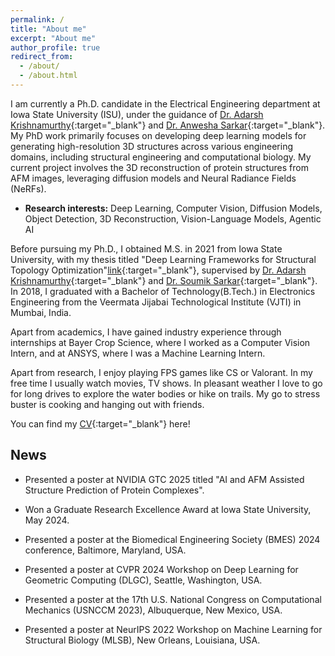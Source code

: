 ```yaml
---
permalink: /
title: "About me"
excerpt: "About me"
author_profile: true
redirect_from: 
  - /about/
  - /about.html
---
```


I am currently a Ph.D. candidate in the Electrical Engineering department at Iowa State University (ISU), under the guidance of [Dr. Adarsh Krishnamurthy](https://web.me.iastate.edu/idealab/p-krishnamurthy.html){:target="_blank"} and [Dr. Anwesha Sarkar](https://sites.google.com/iastate.edu/bacm-lab/team-and-contact?authuser=0){:target="_blank"}.  My PhD work primarily focuses on developing deep learning models for generating high-resolution 3D structures across various engineering domains, including structural engineering and computational biology. My current project involves the 3D reconstruction of protein structures from AFM images, leveraging diffusion models and Neural Radiance Fields (NeRFs).

* **Research interests:** Deep Learning, Computer Vision, Diffusion Models, Object Detection, 3D Reconstruction, Vision-Language Models, Agentic AI

Before pursuing my Ph.D., I obtained M.S. in 2021 from Iowa State University, with my thesis titled "Deep Learning Frameworks for Structural Topology Optimization"[link](https://doi.org/10.31274/etd-20210609-153){:target="_blank"}, supervised by [Dr. Adarsh Krishnamurthy](https://web.me.iastate.edu/idealab/p-krishnamurthy.html){:target="_blank"} and [Dr. Soumik Sarkar](https://sites.google.com/view/scslab-isu/team-contact?authuser=2){:target="_blank"}. In 2018, I graduated with a Bachelor of Technology(B.Tech.) in Electronics Engineering from the Veermata Jijabai Technological Institute (VJTI) in Mumbai, India.

Apart from academics, I have gained industry experience through internships at Bayer Crop Science, where I worked as a Computer Vision Intern, and at ANSYS, where I was a Machine Learning Intern.

Apart from research, I enjoy playing FPS games like CS or Valorant. In my free time I usually watch movies, TV shows. In pleasant weather I love to go for long drives to explore the water bodies or hike on trails. My go to stress buster is cooking and hanging out with friends.

You can find my [CV](https://jaydeepradejd.github.io/files/Jaydeep_Rade_Resume.pdf){:target="_blank"} here!

<!-- ## Education

* Ph.D., Electrical Engineering, Iowa State University, Ames, Iowa, USA (Jan 2021 - Dec 2024)

* MS (thesis), Electrical Engineering, Iowa State University, Ames, Iowa, USA (Aug 2018 - May 2021)

* B.Tech., Electronics Engineering, Veermata Jijabai Technological Institute (VJTI), Mumbai, India (Aug 2014 - May 2018) -->

## News
* Presented a poster at NVIDIA GTC 2025 titled "AI and AFM Assisted Structure Prediction of Protein Complexes".

* Won a Graduate Research Excellence Award at Iowa State University, May 2024.

* Presented a poster at the Biomedical Engineering Society (BMES) 2024 conference, Baltimore, Maryland, USA.

* Presented a poster at CVPR 2024 Workshop on Deep Learning for Geometric Computing (DLGC), Seattle, Washington, USA.

* Presented a poster at the 17th U.S. National Congress on Computational Mechanics (USNCCM 2023), Albuquerque, New Mexico, USA.

* Presented a poster at NeurIPS 2022 Workshop on  Machine Learning for Structural Biology (MLSB), New Orleans, Louisiana, USA.

